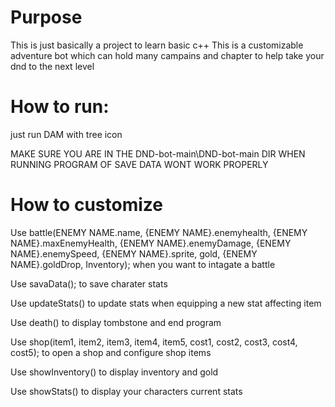 # Purpose
This is just basically a project to learn basic c++
This is a customizable adventure bot which can hold many campains and chapter to help take your dnd to the next level

# How to run:
just run DAM with tree icon

MAKE SURE YOU ARE IN THE DND-bot-main\DND-bot-main DIR WHEN RUNNING PROGRAM OF SAVE DATA WONT WORK PROPERLY

# How to customize
Use battle(ENEMY NAME.name, {ENEMY NAME}.enemyhealth, {ENEMY NAME}.maxEnemyHealth, {ENEMY NAME}.enemyDamage, {ENEMY NAME}.enemySpeed, {ENEMY NAME}.sprite, gold, {ENEMY NAME}.goldDrop, Inventory); when you want to intagate a battle  

Use savaData(); to save charater stats

Use updateStats() to update stats when equipping a new stat affecting item

Use death() to display tombstone and end program

Use shop(item1, item2, item3, item4, item5, cost1, cost2, cost3, cost4, cost5); to open a shop and configure shop items

Use showInventory() to display inventory and gold

Use showStats() to display your characters current stats

